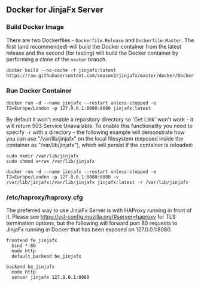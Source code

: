 ## Docker for JinjaFx Server

### Build Docker Image

There are two Dockerfiles - `Dockerfile.Release` and `Dockerfile.Master`. The first (and recommended) will build the Docker container from the latest release and the second (for testing) will build the Docker container by performing a clone of the `master` branch.

```
docker build --no-cache -t jinjafx:latest https://raw.githubusercontent.com/cmason3/jinjafx/master/docker/Dockerfile.Release
```

### Run Docker Container
```
docker run -d --name jinjafx --restart unless-stopped -e TZ=Europe/London -p 127.0.0.1:8080:8080 jinjafx:latest
```

By default it won't enable a repository directory so 'Get Link' won't work - it will return 503 Service Unavailable. To enable this functionality you need to specify `-r` with a directory - the following example will demonstrate how you can use "/var/lib/jinjafx" on the local filesystem (exposed inside the container as "/var/lib/jinjafx"), which will persist if the container is reloaded:

```
sudo mkdir /var/lib/jinjafx
sudo chmod a+rwx /var/lib/jinjafx

docker run -d --name jinjafx --restart unless-stopped -e TZ=Europe/London -p 127.0.0.1:8080:8080 -v /var/lib/jinjafx:/var/lib/jinjafx jinjafx:latest -r /var/lib/jinjafx
```

### /etc/haproxy/haproxy.cfg

The preferred way to use JinjaFx Server is with HAProxy running in front of it. Please see https://ssl-config.mozilla.org/#server=haproxy for TLS termination options, but the following will forward port 80 requests to JinjaFx running in Docker that has been exposed on 127.0.0.1:8080.

```
frontend fe_jinjafx
  bind *:80
  mode http
  default_backend be_jinjafx

backend be_jinjafx
  mode http
  server jinjafx 127.0.0.1:8080
```
